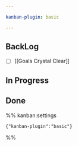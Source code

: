 ```yaml
---

kanban-plugin: basic

---
```


## BackLog

- [ ] [[Goals Crystal Clear]]


## In Progress



## Done





%% kanban:settings
```
{"kanban-plugin":"basic"}
```
%%